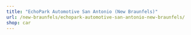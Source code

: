 ```yaml
---
title: "EchoPark Automotive San Antonio (New Braunfels)"
url: /new-braunfels/echopark-automotive-san-antonio-new-braunfels/
shop: car
---
```

